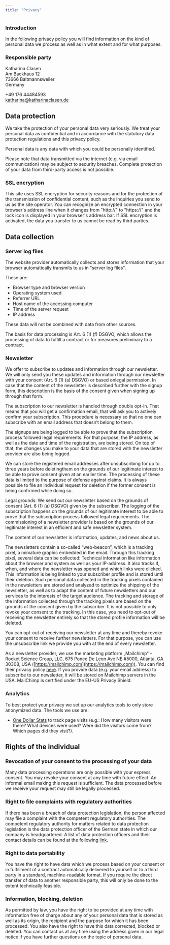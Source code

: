 ```yaml
---
title: "Privacy"
---
```


### Introduction

In the following privacy policy you will find information on the kind of personal data we process as well as in what extent and for what purposes.

### Responsible party

Katharina Clasen  
Am Backhaus 12  
73666 Baltmannsweiler  
Germany

+49 176 44484593  
katharina@katharinaclasen.de

## Data protection

We take the protection of your personal data very seriously. We treat your personal data as confidential and in accordance with the statutory data protection regulations and this privacy policy.

Personal data is any data with which you could be personally identified.

Please note that data transmitted via the internet (e.g. via email communication) may be subject to security breaches. Complete protection of your data from third-party access is not possible.

### SSL encryption

This site uses SSL encryption for security reasons and for the protection of the transmission of confidential content, such as the inquiries you send to us as the site operator. You can recognize an encrypted connection in your browser's address line when it changes from "http://" to "https://" and the lock icon is displayed in your browser's address bar.
If SSL encryption is activated, the data you transfer to us cannot be read by third parties.

## Data collection

### Server log files

The website provider automatically collects and stores information that your browser automatically transmits to us in "server log files".

These are:

- Browser type and browser version
- Operating system used
- Referrer URL
- Host name of the accessing computer
- Time of the server request
- IP address

These data will not be combined with data from other sources.

The basis for data processing is Art. 6 (1) (f) DSGVO, which allows the processing of data to fulfill a contract or for measures preliminary to a contract.

### Newsletter

We offer to subscribe to updates and information through our newsletter. We will only send you these updates and information through our newsletter with your consent (Art. 6 (1) (a) DSGVO) or based onlegal permission. In case that the content of the newsletter is described further with the signup form, this description is the basis of the consent given when signing up through that form.

The subscription to our newsletter is handled through double opt-in. That means that you will get a confirmation email, that will ask you to actively confirm your subscription. This procedure is necessary so that no one can subscribe with an email address that doesn’t belong to them.

The signups are being logged to be able to prove that the subscription process followed legal requirements. For that purpose, the IP address, as well as the date and time of the registration, are being stored. On top of that, the changes you make to your data that are stored with the newsletter provider are also being logged.

We can store the registered email addresses after unsubscribing for up to three years before deletingthem on the grounds of our legitimate interest to be able to prove consent given at an earlier time. The processing of these data is limited to the purpose of defense against claims. It is always possible to file an individual request for deletion if the former consent is being confirmed while doing so.

Legal grounds: We send out our newsletter based on the grounds of consent (Art. 6 (1) (a) DSGVO) given by the subscriber. The logging of the subscription happens on the grounds of our legitimate interest to be able to prove that the subscription process followed legal requirements. The commissioning of a newsletter provider is based on the grounds of our legitimate interest in an efficient and safe newsletter system.

The content of our newsletter is information, updates, and news about us.

The newsletters contain a so-called “web-beacon”, which is a tracking pixel, a miniature graphic embedded in the email. Through this tracking pixel, several data can be collected: Technical information like information about the browser and system as well as your IP-address. It also tracks if, when, and where the newsletter was opened and which links were clicked. This information is being linked to your subscriber profile and is stored until their deletion. Such personal data collected in the tracking pixels contained in the newsletters are stored and analyzed to optimize the shipping of the newsletter, as well as to adapt the content of future newsletters and our services to the interests of the target audience. The tracking and storage of the information collected through the tracking pixels are based on the grounds of the consent given by the subscriber. It is not possible to only revoke your consent to the tracking. In this case, you need to opt-out of receiving the newsletter entirely so that the stored profile information will be deleted.

You can opt-out of receiving our newsletter at any time and thereby revoke your consent to receive further newsletters. For that purpose, you can use the unsubscribe link we provide you with at the end of every newsletter.

As a newsletter provider, we use the marketing platform „Mailchimp“ – Rocket Science Group, LLC, 675 Ponce De Leon Ave NE #5000, Atlanta, GA 30308, USA ([https://mailchimp.com](https://mailchimp.com)). You can find their privacy policy [here](https://mailchimp.com/legal/privacy/). If you provide data (e.g. your email address) to subscribe to our newsletter, it will be stored on Mailchimp servers in the USA. MailChimp is certified under the EU-US Privacy Shield.

### Analytics

To best protect your privacy we set up our analytics tools to only store anonymized data. The tools we use are:

- [One Dollar Stats](https://onedollarstats.com/) to track page visits (e.g.: How many visitors were there? What devices were used? Were did the visitors come from? Which pages did they visit?).

## Rights of the individual

### Revocation of your consent to the processing of your data

Many data processing operations are only possible with your express consent. You may revoke your consent at any time with future effect. An informal email making this request is sufficient. The data processed before we receive your request may still be legally processed.

### Right to file complaints with regulatory authorities

If there has been a breach of data protection legislation, the person affected may file a complaint with the competent regulatory authorities. The competent regulatory authority for matters related to data protection legislation is the data protection officer of the German state in which our company is headquartered. A list of data protection officers and their contact details can be found at the following [link](https://www.bfdi.bund.de/DE/Infothek/Anschriften_Links/anschriften_links-node.html).

### Right to data portability

You have the right to have data which we process based on your consent or in fulfillment of a contract automatically delivered to yourself or to a third party in a standard, machine-readable format. If you require the direct transfer of data to another responsible party, this will only be done to the extent technically feasible.

### Information, blocking, deletion

As permitted by law, you have the right to be provided at any time with information free of charge about any of your personal data that is stored as well as its origin, the recipient and the purpose for which it has been processed. You also have the right to have this data corrected, blocked or deleted. You can contact us at any time using the address given in our legal notice if you have further questions on the topic of personal data.
